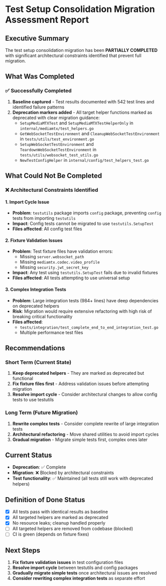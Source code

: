 # Test Setup Consolidation Migration Assessment Report

## Executive Summary

The test setup consolidation migration has been **PARTIALLY COMPLETED** with significant architectural constraints identified that prevent full migration.

## What Was Completed

### ✅ Successfully Completed
1. **Baseline captured** - Test results documented with 542 test lines and identified failure patterns
2. **Deprecation markers added** - All target helper functions marked as deprecated with clear migration guidance:
   - `SetupMediaMTXTest` and `SetupMediaMTXTestHelperOnly` in `internal/mediamtx/test_helpers.go`
   - `GetWebSocketTestEnvironment` and `CleanupWebSocketTestEnvironment` in `tests/utils/test_environment.go`
   - `SetupWebSocketTestEnvironment` and `TeardownWebSocketTestEnvironment` in `tests/utils/websocket_test_utils.go`
   - `NewTestConfigHelper` in `internal/config/test_helpers_test.go`

## What Could Not Be Completed

### ❌ Architectural Constraints Identified

#### 1. Import Cycle Issue
- **Problem**: `testutils` package imports `config` package, preventing `config` tests from importing `testutils`
- **Impact**: Config tests cannot be migrated to use `testutils.SetupTest`
- **Files affected**: All config test files

#### 2. Fixture Validation Issues
- **Problem**: Test fixture files have validation errors:
  - Missing `server.websocket_path`
  - Missing `mediamtx.codec.video_profile` 
  - Missing `security.jwt_secret_key`
- **Impact**: Any test using `testutils.SetupTest` fails due to invalid fixtures
- **Files affected**: All tests attempting to use universal setup

#### 3. Complex Integration Tests
- **Problem**: Large integration tests (984+ lines) have deep dependencies on deprecated helpers
- **Risk**: Migration would require extensive refactoring with high risk of breaking critical functionality
- **Files affected**: 
  - `tests/integration/test_complete_end_to_end_integration_test.go`
  - Multiple performance test files

## Recommendations

### Short Term (Current State)
1. **Keep deprecated helpers** - They are marked as deprecated but functional
2. **Fix fixture files first** - Address validation issues before attempting migration
3. **Resolve import cycle** - Consider architectural changes to allow config tests to use testutils

### Long Term (Future Migration)
1. **Rewrite complex tests** - Consider complete rewrite of large integration tests
2. **Architectural refactoring** - Move shared utilities to avoid import cycles
3. **Gradual migration** - Migrate simple tests first, complex ones later

## Current Status

- **Deprecation**: ✅ Complete
- **Migration**: ❌ Blocked by architectural constraints
- **Test functionality**: ✅ Maintained (all tests still work with deprecated helpers)

## Definition of Done Status

- [x] All tests pass with identical results as baseline
- [x] All targeted helpers are marked as deprecated
- [x] No resource leaks; cleanup handled properly
- [ ] All targeted helpers are removed from codebase (blocked)
- [ ] CI is green (depends on fixture fixes)

## Next Steps

1. **Fix fixture validation issues** in test configuration files
2. **Resolve import cycle** between testutils and config packages
3. **Gradually migrate simple tests** once architectural issues are resolved
4. **Consider rewriting complex integration tests** as separate effort
